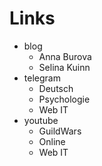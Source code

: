 # Links

- blog
  - Anna Burova
  - Selina Kuinn
- telegram
  - Deutsch
  - Psychologie
  - Web IT
- youtube
  - GuildWars
  - Online
  - Web IT
